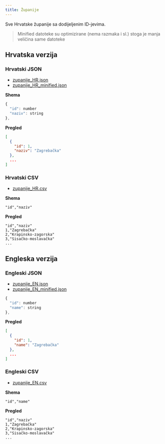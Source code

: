 ```yaml
---
title: Županije
---
```


Sve Hrvatske županije sa dodijeljenim ID-jevima.

> Minified datoteke su optimizirane (nema razmaka i sl.) stoga je manja veličina same datoteke

## Hrvatska verzija

### Hrvatski JSON

- [zupanije_HR.json](https://github.com/zanzlender/croJSON/blob/main/data/zupanije/zupanije_HR.json)
- [zupanije_HR_minified.json](https://github.com/zanzlender/croJSON/blob/main/data/zupanije/zupanije_HR_minified.json)

**Shema**

```js
{
  "id": number
  "naziv": string
},
```

**Pregled**

```json
[
  {
    "id": 1,
    "naziv": "Zagrebačka"
  },
  ...
]
```

### Hrvatski CSV

- [zupanije_HR.csv](https://github.com/zanzlender/croJSON/blob/main/data/zupanije/zupanije_HR.csv)

**Shema**

```csv
"id","naziv"
```

**Pregled**

```csv
"id","naziv"
1,"Zagrebačka"
2,"Krapinsko-zagorska"
3,"Sisačko-moslavačka"
...
```

## Engleska verzija

### Engleski JSON

- [zupanije_EN.json](https://github.com/zanzlender/croJSON/blob/main/data/zupanije/zupanije_EN.json)
- [zupanije_EN_minified.json](https://github.com/zanzlender/croJSON/blob/main/data/zupanije/zupanije_HR_minified.json)

```js
{
  "id": number
  "name": string
},
```

**Pregled**

```json
[
  {
    "id": 1,
    "name": "Zagrebačka"
  },
  ...
]
```

### Engleski CSV

- [zupanije_EN.csv](https://github.com/zanzlender/croJSON/blob/main/data/zupanije/zupanije_EN.csv)

**Shema**

```csv
"id","name"
```

**Pregled**

```csv
"id","naziv"
1,"Zagrebačka"
2,"Krapinsko-zagorska"
3,"Sisačko-moslavačka"
...
```
